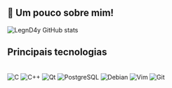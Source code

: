 ## 👾 Um pouco sobre mim!

![LegnD4y GitHub stats](https://github-readme-stats.vercel.app/api?username=Legend0b0&show_icons=true&theme=radical)

 ## Principais tecnologias
<div style="display: inline_block"><br/>
  <img align="center" alt="C" src="https://img.shields.io/badge/C-00599C?style=for-the-badge&logo=c&logoColor=white" />
  <img align="center" alt="C++" src="https://img.shields.io/badge/C%2B%2B-00599C?style=for-the-badge&logo=c%2B%2B&logoColor=white" />
  <img align="center" alt="Qt" src="https://img.shields.io/badge/Qt-%23217346.svg?style=for-the-badge&logo=Qt&logoColor=white" />
  <img align="center" alt="PostgreSQL" src="https://img.shields.io/badge/PostgreSQL-316192?style=for-the-badge&logo=postgresql&logoColor=white" />
  <img align="center" alt="Debian" src="https://img.shields.io/badge/Debian-A81D33?style=for-the-badge&logo=debian&logoColor=white" />
  <img align="center" alt="Vim" src="https://img.shields.io/badge/VIM-%2311AB00.svg?style=for-the-badge&logo=vim&logoColor=white" />
  <img align="center" alt="Git" src="https://img.shields.io/badge/git-%23F05033.svg?style=for-the-badge&logo=git&logoColor=white" /><br/>
</div>

<!--
**LegnD4y/LegnD4y** is a ✨ _special_ ✨ repository because its `README.md` (this file) appears on your GitHub profile.
-->
